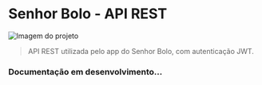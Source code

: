 # Senhor Bolo - API REST

<img src="https://i.imgur.com/pDM4EQF.png" alt="Imagem do projeto">

> API REST utilizada pelo app do Senhor Bolo, com autenticação JWT.

### Documentação em desenvolvimento...
